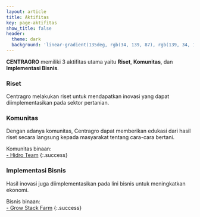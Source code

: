 ```yaml
---
layout: article
title: Aktifitas
key: page-aktifitas
show_title: false
header:
  theme: dark
  background: 'linear-gradient(135deg, rgb(34, 139, 87), rgb(139, 34, 139))'
---
```


**CENTRAGRO** memiliki 3 aktifitas utama yaitu **Riset**, **Komunitas**, dan **Implementasi Bisnis**.

### Riset

Centragro melakukan riset untuk mendapatkan inovasi yang dapat diimplementasikan pada sektor pertanian.

### Komunitas

Dengan adanya komunitas, Centragro dapat memberikan edukasi dari hasil riset secara langsung kepada masyarakat tentang cara-cara bertani.

Komunitas binaan:<br>
[- Hidro Team](https://instagram.com/hidroteam_pdg)
{:.success}

### Implementasi Bisnis

Hasil inovasi juga diimplementasikan pada lini bisnis untuk meningkatkan ekonomi.

Bisnis binaan:<br>
[- Grow Stack Farm](https://instagram.com/gstackfarm)
{:.success}